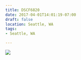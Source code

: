 ```yaml
---
title: DSCF6820
date: 2017-04-01T14:01:19-07:00
draft: false
location: Seattle, WA
tags:
- Seattle, WA

---
```

![](https://d17enza3bfujl8.cloudfront.net/DSCF6820.jpg)
